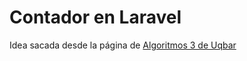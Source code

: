 # Contador en Laravel  
Idea sacada desde la página de [Algoritmos 3 de Uqbar](https://algo3.uqbar-project.org/gua-prctica-de-ejercicios/ejemplos/contador)  
